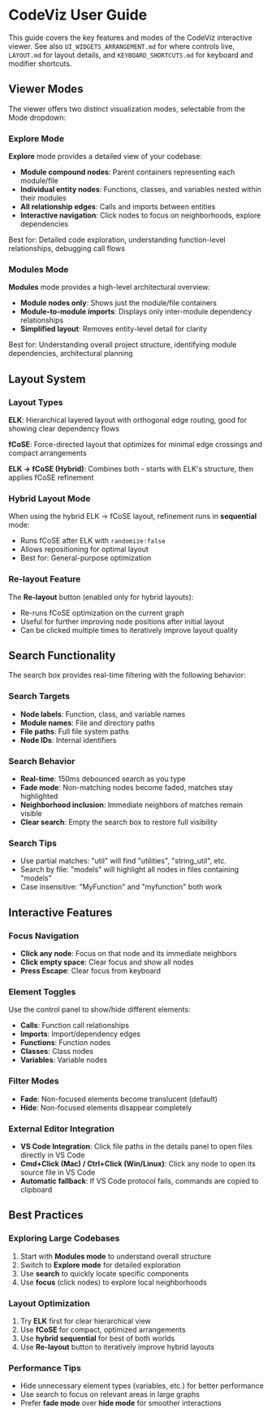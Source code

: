 # CodeViz User Guide

This guide covers the key features and modes of the CodeViz interactive viewer. See also `UI_WIDGETS_ARRANGEMENT.md` for where controls live, `LAYOUT.md` for layout details, and `KEYBOARD_SHORTCUTS.md` for keyboard and modifier shortcuts.

## Viewer Modes

The viewer offers two distinct visualization modes, selectable from the Mode dropdown:

### Explore Mode

**Explore** mode provides a detailed view of your codebase:

- **Module compound nodes**: Parent containers representing each module/file
- **Individual entity nodes**: Functions, classes, and variables nested within their modules
- **All relationship edges**: Calls and imports between entities
- **Interactive navigation**: Click nodes to focus on neighborhoods, explore dependencies

Best for: Detailed code exploration, understanding function-level relationships, debugging call flows

### Modules Mode

**Modules** mode provides a high-level architectural overview:

- **Module nodes only**: Shows just the module/file containers
- **Module-to-module imports**: Displays only inter-module dependency relationships
- **Simplified layout**: Removes entity-level detail for clarity

Best for: Understanding overall project structure, identifying module dependencies, architectural planning

## Layout System

### Layout Types

**ELK**: Hierarchical layered layout with orthogonal edge routing, good for showing clear dependency flows

**fCoSE**: Force-directed layout that optimizes for minimal edge crossings and compact arrangements  

**ELK → fCoSE (Hybrid)**: Combines both - starts with ELK's structure, then applies fCoSE refinement

### Hybrid Layout Mode

When using the hybrid ELK → fCoSE layout, refinement runs in **sequential** mode:

- Runs fCoSE after ELK with `randomize:false`
- Allows repositioning for optimal layout
- Best for: General-purpose optimization

### Re-layout Feature

The **Re-layout** button (enabled only for hybrid layouts):
- Re-runs fCoSE optimization on the current graph
- Useful for further improving node positions after initial layout
- Can be clicked multiple times to iteratively improve layout quality

## Search Functionality

The search box provides real-time filtering with the following behavior:

### Search Targets
- **Node labels**: Function, class, and variable names
- **Module names**: File and directory paths  
- **File paths**: Full file system paths
- **Node IDs**: Internal identifiers

### Search Behavior
- **Real-time**: 150ms debounced search as you type
- **Fade mode**: Non-matching nodes become faded, matches stay highlighted
- **Neighborhood inclusion**: Immediate neighbors of matches remain visible
- **Clear search**: Empty the search box to restore full visibility

### Search Tips
- Use partial matches: "util" will find "utilities", "string_util", etc.
- Search by file: "models" will highlight all nodes in files containing "models"
- Case insensitive: "MyFunction" and "myfunction" both work

## Interactive Features

### Focus Navigation
- **Click any node**: Focus on that node and its immediate neighbors
- **Click empty space**: Clear focus and show all nodes
- **Press Escape**: Clear focus from keyboard

### Element Toggles
Use the control panel to show/hide different elements:
- **Calls**: Function call relationships
- **Imports**: Import/dependency edges
- **Functions**: Function nodes
- **Classes**: Class nodes  
- **Variables**: Variable nodes

### Filter Modes
- **Fade**: Non-focused elements become translucent (default)
- **Hide**: Non-focused elements disappear completely

### External Editor Integration
- **VS Code Integration**: Click file paths in the details panel to open files directly in VS Code
- **Cmd+Click (Mac) / Ctrl+Click (Win/Linux)**: Click any node to open its source file in VS Code
- **Automatic fallback**: If VS Code protocol fails, commands are copied to clipboard

## Best Practices

### Exploring Large Codebases
1. Start with **Modules mode** to understand overall structure
2. Switch to **Explore mode** for detailed exploration
3. Use **search** to quickly locate specific components
4. Use **focus** (click nodes) to explore local neighborhoods

### Layout Optimization
1. Try **ELK** first for clear hierarchical view
2. Use **fCoSE** for compact, optimized arrangements
3. Use **hybrid sequential** for best of both worlds
4. Use **Re-layout** button to iteratively improve hybrid layouts

### Performance Tips
- Hide unnecessary element types (variables, etc.) for better performance
- Use search to focus on relevant areas in large graphs
- Prefer **fade mode** over **hide mode** for smoother interactions